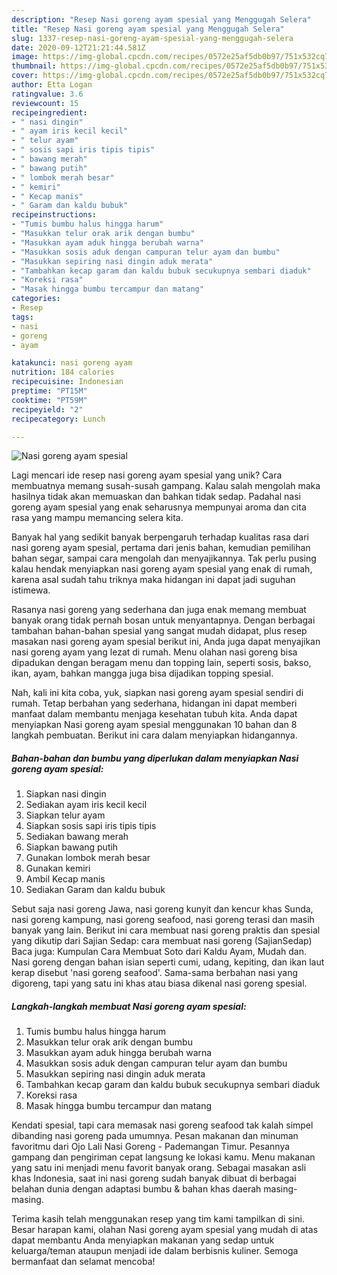```yaml
---
description: "Resep Nasi goreng ayam spesial yang Menggugah Selera"
title: "Resep Nasi goreng ayam spesial yang Menggugah Selera"
slug: 1337-resep-nasi-goreng-ayam-spesial-yang-menggugah-selera
date: 2020-09-12T21:21:44.581Z
image: https://img-global.cpcdn.com/recipes/0572e25af5db0b97/751x532cq70/nasi-goreng-ayam-spesial-foto-resep-utama.jpg
thumbnail: https://img-global.cpcdn.com/recipes/0572e25af5db0b97/751x532cq70/nasi-goreng-ayam-spesial-foto-resep-utama.jpg
cover: https://img-global.cpcdn.com/recipes/0572e25af5db0b97/751x532cq70/nasi-goreng-ayam-spesial-foto-resep-utama.jpg
author: Etta Logan
ratingvalue: 3.6
reviewcount: 15
recipeingredient:
- " nasi dingin"
- " ayam iris kecil kecil"
- " telur ayam"
- " sosis sapi iris tipis tipis"
- " bawang merah"
- " bawang putih"
- " lombok merah besar"
- " kemiri"
- " Kecap manis"
- " Garam dan kaldu bubuk"
recipeinstructions:
- "Tumis bumbu halus hingga harum"
- "Masukkan telur orak arik dengan bumbu"
- "Masukkan ayam aduk hingga berubah warna"
- "Masukkan sosis aduk dengan campuran telur ayam dan bumbu"
- "Masukkan sepiring nasi dingin aduk merata"
- "Tambahkan kecap garam dan kaldu bubuk secukupnya sembari diaduk"
- "Koreksi rasa"
- "Masak hingga bumbu tercampur dan matang"
categories:
- Resep
tags:
- nasi
- goreng
- ayam

katakunci: nasi goreng ayam 
nutrition: 184 calories
recipecuisine: Indonesian
preptime: "PT15M"
cooktime: "PT59M"
recipeyield: "2"
recipecategory: Lunch

---
```



![Nasi goreng ayam spesial](https://img-global.cpcdn.com/recipes/0572e25af5db0b97/751x532cq70/nasi-goreng-ayam-spesial-foto-resep-utama.jpg)

Lagi mencari ide resep nasi goreng ayam spesial yang unik? Cara membuatnya memang susah-susah gampang. Kalau salah mengolah maka hasilnya tidak akan memuaskan dan bahkan tidak sedap. Padahal nasi goreng ayam spesial yang enak seharusnya mempunyai aroma dan cita rasa yang mampu memancing selera kita.

Banyak hal yang sedikit banyak berpengaruh terhadap kualitas rasa dari nasi goreng ayam spesial, pertama dari jenis bahan, kemudian pemilihan bahan segar, sampai cara mengolah dan menyajikannya. Tak perlu pusing kalau hendak menyiapkan nasi goreng ayam spesial yang enak di rumah, karena asal sudah tahu triknya maka hidangan ini dapat jadi suguhan istimewa.

Rasanya nasi goreng yang sederhana dan juga enak memang membuat banyak orang tidak pernah bosan untuk menyantapnya. Dengan berbagai tambahan bahan-bahan spesial yang sangat mudah didapat, plus resep masakan nasi goreng ayam spesial berikut ini, Anda juga dapat menyajikan nasi goreng ayam yang lezat di rumah. Menu olahan nasi goreng bisa dipadukan dengan beragam menu dan topping lain, seperti sosis, bakso, ikan, ayam, bahkan mangga juga bisa dijadikan topping spesial.


Nah, kali ini kita coba, yuk, siapkan nasi goreng ayam spesial sendiri di rumah. Tetap berbahan yang sederhana, hidangan ini dapat memberi manfaat dalam membantu menjaga kesehatan tubuh kita. Anda dapat menyiapkan Nasi goreng ayam spesial menggunakan 10 bahan dan 8 langkah pembuatan. Berikut ini cara dalam menyiapkan hidangannya.

<!--inarticleads1-->

##### Bahan-bahan dan bumbu yang diperlukan dalam menyiapkan Nasi goreng ayam spesial:

1. Siapkan  nasi dingin
1. Sediakan  ayam iris kecil kecil
1. Siapkan  telur ayam
1. Siapkan  sosis sapi iris tipis tipis
1. Sediakan  bawang merah
1. Siapkan  bawang putih
1. Gunakan  lombok merah besar
1. Gunakan  kemiri
1. Ambil  Kecap manis
1. Sediakan  Garam dan kaldu bubuk


Sebut saja nasi goreng Jawa, nasi goreng kunyit dan kencur khas Sunda, nasi goreng kampung, nasi goreng seafood, nasi goreng terasi dan masih banyak yang lain. Berikut ini cara membuat nasi goreng praktis dan spesial yang dikutip dari Sajian Sedap: cara membuat nasi goreng (SajianSedap) Baca juga: Kumpulan Cara Membuat Soto dari Kaldu Ayam, Mudah dan. Nasi goreng dengan bahan isian seperti cumi, udang, kepiting, dan ikan laut kerap disebut &#39;nasi goreng seafood&#39;. Sama-sama berbahan nasi yang digoreng, tapi yang satu ini khas atau biasa dikenal nasi goreng spesial. 

<!--inarticleads2-->

##### Langkah-langkah membuat Nasi goreng ayam spesial:

1. Tumis bumbu halus hingga harum
1. Masukkan telur orak arik dengan bumbu
1. Masukkan ayam aduk hingga berubah warna
1. Masukkan sosis aduk dengan campuran telur ayam dan bumbu
1. Masukkan sepiring nasi dingin aduk merata
1. Tambahkan kecap garam dan kaldu bubuk secukupnya sembari diaduk
1. Koreksi rasa
1. Masak hingga bumbu tercampur dan matang


Kendati spesial, tapi cara memasak nasi goreng seafood tak kalah simpel dibanding nasi goreng pada umumnya. Pesan makanan dan minuman favoritmu dari Ojo Lali Nasi Goreng - Pademangan Timur. Pesannya gampang dan pengiriman cepat langsung ke lokasi kamu. Menu makanan yang satu ini menjadi menu favorit banyak orang. Sebagai masakan asli khas Indonesia, saat ini nasi goreng sudah banyak dibuat di berbagai belahan dunia dengan adaptasi bumbu &amp; bahan khas daerah masing-masing. 

Terima kasih telah menggunakan resep yang tim kami tampilkan di sini. Besar harapan kami, olahan Nasi goreng ayam spesial yang mudah di atas dapat membantu Anda menyiapkan makanan yang sedap untuk keluarga/teman ataupun menjadi ide dalam berbisnis kuliner. Semoga bermanfaat dan selamat mencoba!
